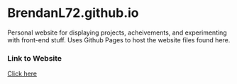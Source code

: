 # BrendanL72.github.io
Personal website for displaying projects, acheivements, and experimenting with front-end stuff. Uses Github Pages to host the website files found here.

### Link to Website
[Click here](https://brendanl72.github.io/)
